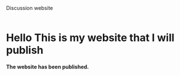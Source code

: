 
<!DOCTYPE html>
<html lang="en">
<meta charset="utf-8">

<head>
    <tittle>Discussion website</tittle>
</head>
<header>

</header>
<main>
    <body>
            <H1>Hello This is my website that I will publish</H1>
                <h4>The website has been published.</h4>
    </body>
</main>








</html>
